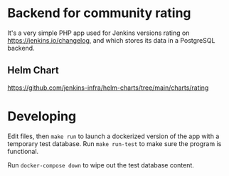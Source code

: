 # Backend for community rating
It's a very simple PHP app used for Jenkins versions rating on https://jenkins.io/changelog, and which stores its data in a PostgreSQL backend.

## Helm Chart
https://github.com/jenkins-infra/helm-charts/tree/main/charts/rating

# Developing
Edit files, then `make run` to launch a dockerized version of the app with a temporary test database.
Run `make run-test` to make sure the program is functional.

Run `docker-compose down` to wipe out the test database content. 
